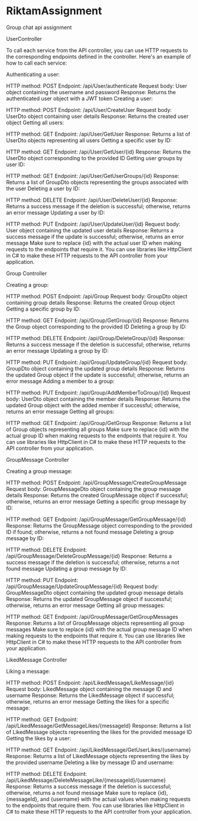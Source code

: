 # RiktamAssignment
Group chat api assignment

UserController

To call each service from the API controller, you can use HTTP requests to the corresponding endpoints defined in the controller. Here's an example of how to call each service:

Authenticating a user:

HTTP method: POST
Endpoint: /api/User/authenticate
Request body: User object containing the username and password
Response: Returns the authenticated user object with a JWT token
Creating a user:

HTTP method: POST
Endpoint: /api/User/CreateUser
Request body: UserDto object containing user details
Response: Returns the created user object
Getting all users:

HTTP method: GET
Endpoint: /api/User/GetUser
Response: Returns a list of UserDto objects representing all users
Getting a specific user by ID:

HTTP method: GET
Endpoint: /api/User/GetUser/{id}
Response: Returns the UserDto object corresponding to the provided ID
Getting user groups by user ID:

HTTP method: GET
Endpoint: /api/User/GetUserGroups/{id}
Response: Returns a list of GroupDto objects representing the groups associated with the user
Deleting a user by ID:

HTTP method: DELETE
Endpoint: /api/User/DeleteUser/{id}
Response: Returns a success message if the deletion is successful; otherwise, returns an error message
Updating a user by ID:

HTTP method: PUT
Endpoint: /api/User/UpdateUser/{id}
Request body: User object containing the updated user details
Response: Returns a success message if the update is successful; otherwise, returns an error message
Make sure to replace {id} with the actual user ID when making requests to the endpoints that require it. You can use libraries like HttpClient in C# to make these HTTP requests to the API controller from your application.


Group Controller

Creating a group:

HTTP method: POST
Endpoint: /api/Group
Request body: GroupDto object containing group details
Response: Returns the created Group object
Getting a specific group by ID:

HTTP method: GET
Endpoint: /api/Group/GetGroup/{id}
Response: Returns the Group object corresponding to the provided ID
Deleting a group by ID:

HTTP method: DELETE
Endpoint: /api/Group/DeleteGroup/{id}
Response: Returns a success message if the deletion is successful; otherwise, returns an error message
Updating a group by ID:

HTTP method: PUT
Endpoint: /api/Group/UpdateGroup/{id}
Request body: GroupDto object containing the updated group details
Response: Returns the updated Group object if the update is successful; otherwise, returns an error message
Adding a member to a group:

HTTP method: PUT
Endpoint: /api/Group/AddMemberToGroup/{id}
Request body: UserDto object containing the member details
Response: Returns the updated Group object with the added member if successful; otherwise, returns an error message
Getting all groups:

HTTP method: GET
Endpoint: /api/Group/GetGroup
Response: Returns a list of Group objects representing all groups
Make sure to replace {id} with the actual group ID when making requests to the endpoints that require it. You can use libraries like HttpClient in C# to make these HTTP requests to the API controller from your application.

GroupMessage Controller

Creating a group message:

HTTP method: POST
Endpoint: /api/GroupMessage/CreateGroupMessage
Request body: GroupMessageDto object containing the group message details
Response: Returns the created GroupMessage object if successful; otherwise, returns an error message
Getting a specific group message by ID:

HTTP method: GET
Endpoint: /api/GroupMessage/GetGroupMessage/{id}
Response: Returns the GroupMessage object corresponding to the provided ID if found; otherwise, returns a not found message
Deleting a group message by ID:

HTTP method: DELETE
Endpoint: /api/GroupMessage/DeleteGroupMessage/{id}
Response: Returns a success message if the deletion is successful; otherwise, returns a not found message
Updating a group message by ID:

HTTP method: PUT
Endpoint: /api/GroupMessage/UpdateGroupMessage/{id}
Request body: GroupMessageDto object containing the updated group message details
Response: Returns the updated GroupMessage object if successful; otherwise, returns an error message
Getting all group messages:

HTTP method: GET
Endpoint: /api/GroupMessage/GetGroupMessages
Response: Returns a list of GroupMessage objects representing all group messages
Make sure to replace {id} with the actual group message ID when making requests to the endpoints that require it. You can use libraries like HttpClient in C# to make these HTTP requests to the API controller from your application.

LikedMessage Controller

Liking a message:

HTTP method: POST
Endpoint: /api/LikedMessage/LikeMessage/{id}
Request body: LikedMessage object containing the message ID and username
Response: Returns the LikedMessage object if successful; otherwise, returns an error message
Getting the likes for a specific message:

HTTP method: GET
Endpoint: /api/LikedMessage/GetMessageLikes/{messageId}
Response: Returns a list of LikedMessage objects representing the likes for the provided message ID
Getting the likes by a user:

HTTP method: GET
Endpoint: /api/LikedMessage/GetUserLikes/{username}
Response: Returns a list of LikedMessage objects representing the likes by the provided username
Deleting a like by message ID and username:

HTTP method: DELETE
Endpoint: /api/LikedMessage/DeleteMessageLike/{messageId}/{username}
Response: Returns a success message if the deletion is successful; otherwise, returns a not found message
Make sure to replace {id}, {messageId}, and {username} with the actual values when making requests to the endpoints that require them. You can use libraries like HttpClient in C# to make these HTTP requests to the API controller from your application.


